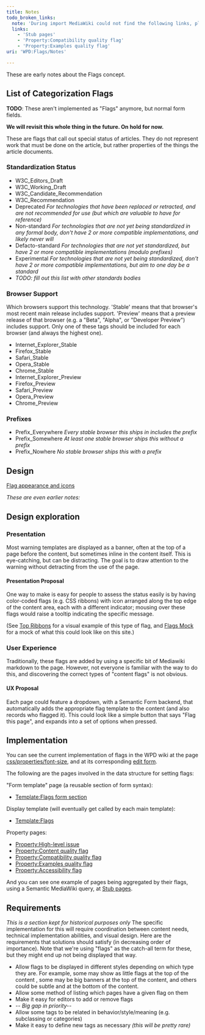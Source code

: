 ```yaml
---
title: Notes
todo_broken_links:
  note: 'During import MediaWiki could not find the following links, please fix and adjust this list.'
  links:
    - 'Stub pages'
    - 'Property:Compatibility quality flag'
    - 'Property:Examples quality flag'
uri: 'WPD:Flags/Notes'

---
```

These are early notes about the Flags concept.

## List of Categorization Flags

**TODO**: These aren't implemented as "Flags" anymore, but normal form fields.

**We will revisit this whole thing in the future. On hold for now.**

These are flags that call out special status of articles. They do not represent work that must be done on the article, but rather properties of the things the article documents.

### Standardization Status

-   W3C\_Editors\_Draft
-   W3C\_Working\_Draft
-   W3C\_Candidate\_Recommendation
-   W3C\_Recommendation
-   Deprecated *For technologies that have been replaced or retracted, and are not recommended for use (but which are valuable to have for reference)*
-   Non-standard *For technologies that are not yet being standardized in any formal body, don't have 2 or more compatible implementations, and likely never will*
-   Defacto-standard *For technologies that are not yet standardized, but have 2 or more compatible implementations (modulo prefixes)*
-   Experimental *For technologies that are not yet being standardized, don't have 2 or more compatible implementations, but aim to one day be a standard*
-   *TODO: fill out this list with other standards bodies*

### Browser Support

Which browsers support this technology. 'Stable' means that that browser's most recent main release includes support. 'Preview' means that a preview release of that browser (e.g. a "Beta", "Alpha", or "Developer Preview") includes support. Only one of these tags should be included for each browser (and always the highest one).

-   Internet\_Explorer\_Stable
-   Firefox\_Stable
-   Safari\_Stable
-   Opera\_Stable
-   Chrome\_Stable
-   Internet\_Explorer\_Preview
-   Firefox\_Preview
-   Safari\_Preview
-   Opera\_Preview
-   Chrome\_Preview

### Prefixes

-   Prefix\_Everywhere *Every stable browser this ships in includes the prefix*
-   Prefix\_Somewhere *At least one stable browser ships this without a prefix*
-   Prefix\_Nowhere *No stable browser ships this with a prefix*

## Design

[Flag appearance and icons](/WPD:Design/Flags)

*These are even earlier notes:*

## Design exploration

### Presentation

Most warning templates are displayed as a banner, often at the top of a page before the content, but sometimes inline in the content itself. This is eye-catching, but can be distracting. The goal is to draw attention to the warning without detracting from the use of the page.

#### Presentation Proposal

One way to make is easy for people to assess the status easily is by having color-coded flags (e.g. CSS ribbons) with icon arranged along the top edge of the content area, each with a different indicator; mousing over these flags would raise a tooltip indicating the specific message.

(See [Top Ribbons](http://schepers.cc/wpd/Ribbons_Web_Elements_Preview2.jpg) for a visual example of this type of flag, and [Flags Mock](http://schepers.cc/webplatform/flags.svg) for a mock of what this could look like on this site.)

### User Experience

Traditionally, these flags are added by using a specific bit of Mediawiki markdown to the page. However, not everyone is familiar with the way to do this, and discovering the correct types of "content flags" is not obvious.

#### UX Proposal

Each page could feature a dropdown, with a Semantic Form backend, that automatically adds the appropriate flag template to the content (and also records who flagged it). This could look like a simple button that says "Flag this page", and expands into a set of options when pressed.

## Implementation

You can see the current implementation of flags in the WPD wiki at the page [css/properties/font-size](/css/properties/font-size), and at its corresponding [edit form](http://webplatform.org/d/index.php?title=css/properties/font-size&action=formedit).

The following are the pages involved in the data structure for setting flags:

"Form template" page (a reusable section of form syntax):

-   [Template:Flags form section](/Template:Flags_form_section)

Display template (will eventually get called by each main template):

-   [Template:Flags‎](/Template:Flags)

Property pages:

-   [Property:High-level issue](/Property:High-level_issue)
-   [Property:Content quality flag](/Property:Content_quality_flag)
-   [Property:Compatibility quality flag](/w/index.php?title=Property:Compatibility_quality_flag&action=edit&redlink=1)
-   [Property:Examples quality flag](/w/index.php?title=Property:Examples_quality_flag&action=edit&redlink=1)
-   [Property:Accessibility flag](/Property:Accessibility_flag)

And you can see one example of pages being aggregated by their flags, using a Semantic MediaWiki query, at [Stub pages](/w/index.php?title=Stub_pages&action=edit&redlink=1).

## Requirements

*This is a section kept for historical purposes only* The specific implementation for this will require coordination between content needs, technical implementation abilities, and visual design. Here are the requirements that solutions should satisfy (in decreasing order of importance). Note that we're using "flags" as the catch-all term for these, but they might end up not being displayed that way.

-   Allow flags to be displayed in different styles depending on which type they are. For example, some may show as little flags at the top of the content , some may be big banners at the top of the content, and others could be subtle and at the bottom of the content.
-   Allow some method of listing which pages have a given flag on them
-   Make it easy for editors to add or remove flags
-   *-- Big gap in priority--*
-   Allow some tags to be related in behavior/style/meaning (e.g. subclassing or categories)
-   Make it easy to define new tags as necessary *(this will be pretty rare)*
